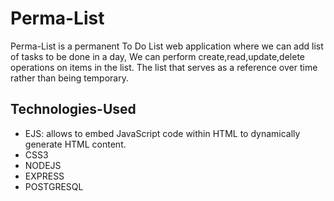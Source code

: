 # Perma-List
Perma-List is a permanent To Do List web application where we can add list of tasks to be done in a day, We can perform create,read,update,delete operations on items in the list. The list that serves as a reference over time rather than being temporary.

## Technologies-Used
- EJS: allows to embed JavaScript code within HTML to dynamically generate HTML content.
- CSS3
- NODEJS
- EXPRESS
- POSTGRESQL
